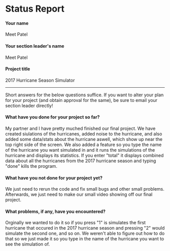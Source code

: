 # Status Report

#### Your name

Meet Patel

#### Your section leader's name

Meet Patel

#### Project title

2017 Hurricane Season Simulator

***

Short answers for the below questions suffice. If you want to alter your plan for your project (and obtain approval for the same), be sure to email your section leader directly!

#### What have you done for your project so far?

My partner and I have pretty muched finished our final project. We have created siulations of the hurricanes, added noise to the hurricane, and also added some data/stats about the hurricane aswell, which show up near the top right side of the screen. We also added a feature so you type the name of the hurricane you want simulated in and it runs the simulations of the hurricane and displays its statistics. If you enter "total" it displays combined data about all the hurricanes from the 2017 hurricane season and typing "done" kills the program. 

#### What have you not done for your project yet?

We just need to rerun the code and fix small bugs and other small problems. Afterwards, we just need to make our small video showing off our final project.

#### What problems, if any, have you encountered?

Orginally we wanted to do it so if you press "1" is simulates the first hurricane that occured in the 2017 hurricane season and pressing "2" would simulate the second one, and so on. We weren't able to figure out how to do that so we just made it so you type in the name of the hurricane you want to see the simulation of. 
